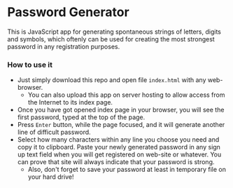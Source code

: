 # Password Generator

This is JavaScript app for generating spontaneous strings of letters, digits and symbols, which oftenly can be used for creating the most strongest password in any registration purposes.

### How to use it

- Just simply download this repo and open file `index.html` with any web-browser.
    - You can also upload this app on server hosting to allow access from the Internet to its index page.
- Once you have got opened index page in your browser, you will see the first password, typed at the top of the page.
- Press `Enter` button, while the page focused, and it will generate another line of difficult password.
- Select how many characters within any line you choose you need and copy it to clipboard. Paste your newly generated password in any sign up text field when you will get registered on web-site or whatever. You can prove that site will always indicate that your password is strong.
    - Also, don't forget to save your password at least in temporary file on your hard drive!